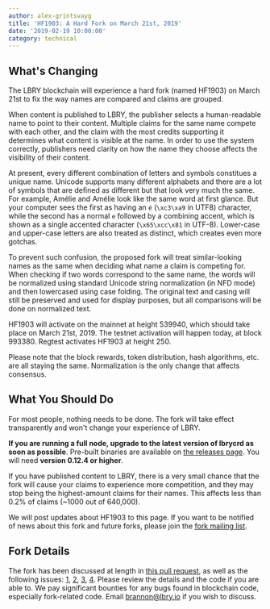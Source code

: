 ```yaml
---
author: alex-grintsvayg
title: 'HF1903: A Hard Fork on March 21st, 2019'
date: '2019-02-19 10:00:00'
category: technical
---
```


## What's Changing

The LBRY blockchain will experience a hard fork (named HF1903) on March 21st to fix the way names are compared and claims are grouped. 

When content is published to LBRY, the publisher selects a human-readable name to point to their content. Multiple claims for the same 
name compete with each other, and the claim with the most credits supporting it determines what content is visible at the name.
In order to use the system correctly, publishers need clarity on how the name they choose affects the visibility of their content.

At present, every different combination of letters and symbols constitues a unique name. Unicode supports many different alphabets
and there are a lot of symbols that are defined as different but that look very much the same. For example, Amélie and Amélie look like the
same word at first glance. But your computer sees the first as having an `é` (`\xc3\xa9` in UTF8) character, while the second has a normal 
`e` followed by a combining accent, which is shown as a single accented character (`\x65\xcc\x81` in UTF-8). Lower-case and 
upper-case letters are also treated as distinct, which creates even more gotchas.

To prevent such confusion, the proposed fork will treat similar-looking names as the same when deciding what name a claim is competing
for. When checking if two words correspond to the same name, the words will be normalized using standard Unicode string normalization (in 
NFD mode) and then lowercased using case folding. The original text and casing will still be preserved and used for display purposes, 
but all comparisons will be done on normalized text.

HF1903 will activate on the mainnet at height 539940, which should take place on March 21st, 2019. 
The testnet activation will happen today, at block 993380. 
Regtest activates HF1903 at height 250.

Please note that the block rewards, token distribution, hash algorithms, etc. are all staying the same. Normalization is the only change
that affects consensus.

## What You Should Do

For most people, nothing needs to be done. The fork will take effect transparently and won't change your experience of LBRY.

**If you are running a full node, upgrade to the latest version of lbrycrd as soon as possible**.
Pre-built binaries are available on [the releases page](https://github.com/lbryio/lbrycrd/releases). You will need **version 0.12.4 or higher**.

If you have published content to LBRY, there is a very small chance that the fork will cause your claims to experience more competition, 
and they may stop being the highest-amount claims for their names. This affects less than 0.2% of claims (~1000 out of 640,000). 

We will post updates about HF1903 to this page. If you want to be notified of news about this fork and future forks, please join the [fork mailing list](/forklist).

## Fork Details

The fork has been discussed at length in [this pull request](https://github.com/lbryio/lbrycrd/pull/235), as well as the following issues: [1](https://github.com/lbryio/lbrycrd/issues/65), 
[2](https://github.com/lbryio/lbrycrd/issues/204), [3](https://github.com/lbryio/lbrycrd/issues/208), [4](https://github.com/lbryio/lbrycrd/issues/234).
Please review the details and the code if you are able to. We pay significant bounties for any bugs found in blockchain code, especially 
fork-related code.  Email [brannon@lbry.io](mailto:brannon@lbry.io) if you wish to discuss.

